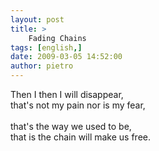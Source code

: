 ```yaml
---
layout: post
title: >
    Fading Chains
tags: [english,]
date: 2009-03-05 14:52:00
author: pietro
---
```

Then I then I will disappear,<br/>that's not my pain nor is my fear,<br/><br/>that's the way we used to be,<br/>that is the chain will make us free.
